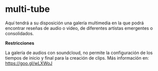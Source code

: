 # multi-tube

Aquí tendrá a su disposición una galería multimedia en la que podrá encontrar reseñas de audio o video, de diferentes artistas emergentes o consolidados.

**Restricciones**

La galería de audios con soundcloud, no permite la configuración de los tiempos de inicio y final para la creación de clips. Más información en: https://goo.gl/wLXWoJ